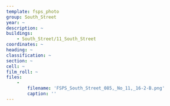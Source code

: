 ```yaml
---
template: fsps_photo
group: South_Street
year: ~
description: ~
buildings:
    - South_Street/11_South_Street
coordinates: ~
heading: ~
classification: ~
section: ~
cell: ~
film_roll: ~
files:
    -
        filename: 'FSPS_South_Street_085,_No_11,_16-2-B.png'
        caption: ''
---
```

